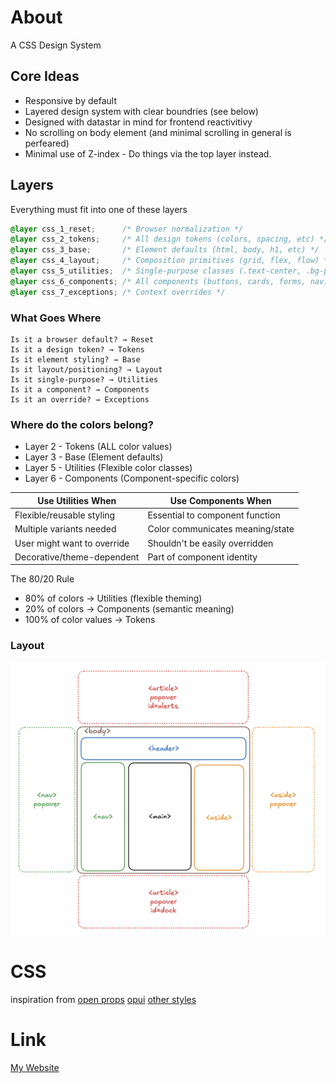 # About
A CSS Design System

## Core Ideas
 - Responsive by default
 - Layered design system with clear boundries (see below)
 - Designed with datastar in mind for frontend reactivitivy
 - No scrolling on body element (and minimal scrolling in general is perfeared)
 - Minimal use of Z-index - Do things via the top layer instead.

## Layers

Everything must fit into one of these layers

```css
@layer css_1_reset;      /* Browser normalization */
@layer css_2_tokens;     /* All design tokens (colors, spacing, etc) */
@layer css_3_base;       /* Element defaults (html, body, h1, etc) */
@layer css_4_layout;     /* Composition primitives (grid, flex, flow) */
@layer css_5_utilities;  /* Single-purpose classes (.text-center, .bg-primary) */
@layer css_6_components; /* All components (buttons, cards, forms, nav) */
@layer css_7_exceptions; /* Context overrides */
```

### What Goes Where
```
Is it a browser default? → Reset
Is it a design token? → Tokens
Is it element styling? → Base
Is it layout/positioning? → Layout
Is it single-purpose? → Utilities
Is it a component? → Components
Is it an override? → Exceptions
```

### Where do the colors belong?
 - Layer 2 - Tokens (ALL color values)
 - Layer 3 - Base (Element defaults)
 - Layer 5 - Utilities (Flexible color classes)
 - Layer 6 - Components (Component-specific colors)

| Use Utilities When | Use Components When |
|-------------------|-------------------|
| Flexible/reusable styling | Essential to component function |
| Multiple variants needed | Color communicates meaning/state |
| User might want to override | Shouldn't be easily overridden |
| Decorative/theme-dependent | Part of component identity |

The 80/20 Rule
  - 80% of colors → Utilities (flexible theming)
  - 20% of colors → Components (semantic meaning)
  - 100% of color values → Tokens

### Layout
![Alt text](static/img/layout.png)


# CSS
inspiration from
[open props](https://open-props.style/)
[opui](https://open-props-ui.netlify.app/)
[other styles](https://deufel.github.io/css/)

# Link
[My Website](https://deufel.github.io/blog/)
